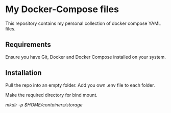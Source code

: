 # My Docker-Compose files

This repository contains my personal collection of docker compose YAML files.

## Requirements

Ensure you have Git, Docker and Docker Compose installed on your system.

## Installation

Pull the repo into an empty folder. Add you own .env file to each folder.

Make the required directory for bind mount.

*mkdir -p $HOME/containers/storage*